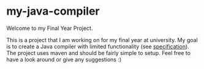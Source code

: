 # my-java-compiler
Welcome to my Final Year Project. 

This is a project that I am working on for my final year at university. My goal is to create a Java compiler with limited functionality (see [specification](Specification.txt)). The project uses maven and should be fairly simple to setup. Feel free to have a look around or give any suggestions :)
